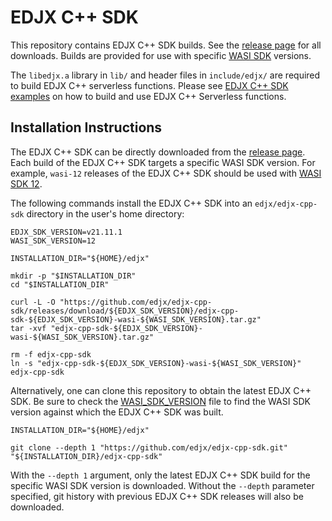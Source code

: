 # EDJX C++ SDK

This repository contains EDJX C++ SDK builds.
See the [release page](https://github.com/edjx/edjx-cpp-sdk/releases)
for all downloads. Builds are provided for use with specific
[WASI SDK](https://github.com/WebAssembly/wasi-sdk) versions.

The `libedjx.a` library
in `lib/` and header files in `include/edjx/` are required to build EDJX C++
serverless functions. Please see
[EDJX C++ SDK examples](https://github.com/edjx/edjsamples-cpp)
on how to build and use EDJX C++ Serverless functions.

## Installation Instructions

The EDJX C++ SDK can be directly downloaded from the
[release page](https://github.com/edjx/edjx-cpp-sdk/releases).
Each build of the EDJX C++ SDK targets a specific WASI SDK version.
For example, `wasi-12` releases of the EDJX C++ SDK should be used with
[WASI SDK 12](https://github.com/WebAssembly/wasi-sdk/releases/tag/wasi-sdk-12).

The following commands install the EDJX C++ SDK into an `edjx/edjx-cpp-sdk` directory in the user's home directory:

    EDJX_SDK_VERSION=v21.11.1
    WASI_SDK_VERSION=12

    INSTALLATION_DIR="${HOME}/edjx"
    
    mkdir -p "$INSTALLATION_DIR"
    cd "$INSTALLATION_DIR"
    
    curl -L -O "https://github.com/edjx/edjx-cpp-sdk/releases/download/${EDJX_SDK_VERSION}/edjx-cpp-sdk-${EDJX_SDK_VERSION}-wasi-${WASI_SDK_VERSION}.tar.gz"
    tar -xvf "edjx-cpp-sdk-${EDJX_SDK_VERSION}-wasi-${WASI_SDK_VERSION}.tar.gz"

    rm -f edjx-cpp-sdk
    ln -s "edjx-cpp-sdk-${EDJX_SDK_VERSION}-wasi-${WASI_SDK_VERSION}" edjx-cpp-sdk

Alternatively, one can clone this repository to obtain the latest EDJX C++ SDK. Be sure to check the [WASI_SDK_VERSION](WASI_SDK_VERSION) file to find the WASI SDK version against which the EDJX C++ SDK was built.

    INSTALLATION_DIR="${HOME}/edjx"

    git clone --depth 1 "https://github.com/edjx/edjx-cpp-sdk.git" "${INSTALLATION_DIR}/edjx-cpp-sdk"

With the `--depth 1` argument, only the latest EDJX C++ SDK build for the
specific WASI SDK version is downloaded. Without the `--depth` parameter
specified, git history with previous EDJX C++ SDK releases will also be
downloaded.
